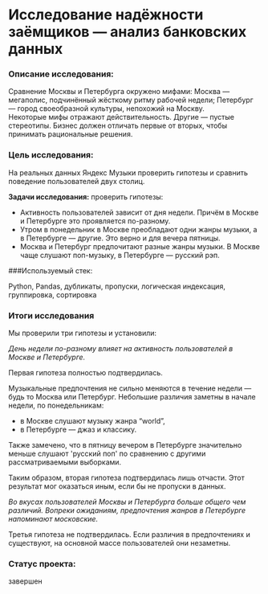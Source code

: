 # Исследование надёжности заёмщиков — анализ банковских данных


### Описание исследования:

Сравнение Москвы и Петербурга окружено мифами:
Москва — мегаполис, подчинённый жёсткому ритму рабочей недели;
Петербург — город своеобразной культуры, непохожий на Москву.    
Некоторые мифы отражают действительность. Другие — пустые стереотипы. Бизнес должен отличать первые от вторых, чтобы принимать рациональные решения.


### Цель исследования:

На реальных данных Яндекс Музыки проверить гипотезы и сравнить поведение пользователей двух столиц.


**Задачи исследования:** проверить гипотезы:

- Активность пользователей зависит от дня недели. Причём в Москве и Петербурге это проявляется по-разному.
- Утром в понедельник в Москве преобладают одни жанры музыки, а в Петербурге — другие. Это верно и для вечера пятницы.
- Москва и Петербург предпочитают разные жанры музыки. В Москве чаще слушают поп-музыку, в Петербурге — русский рэп.


###Используемый стек:

Python, Pandas, дубликаты, пропуски, логическая индексация, группировка, сортировка



### Итоги исследования

Мы проверили три гипотезы и установили:

*День недели по-разному влияет на активность пользователей в Москве и Петербурге.*

Первая гипотеза полностью подтвердилась.

Музыкальные предпочтения не сильно меняются в течение недели — будь то Москва или Петербург. Небольшие различия заметны в начале недели, по понедельникам:

* в Москве слушают музыку жанра “world”,
* в Петербурге — джаз и классику.

Также замечено, что в пятницу вечером в Петербурге значительно меньше слушают 'русский поп' по сравнению с другими рассматриваемыми выборками.

Таким образом, вторая гипотеза подтвердилась лишь отчасти. Этот результат мог оказаться иным, если бы не пропуски в данных.

*Во вкусах пользователей Москвы и Петербурга больше общего чем различий. Вопреки ожиданиям, предпочтения жанров в Петербурге напоминают московские.*

Третья гипотеза не подтвердилась. Если различия в предпочтениях и существуют, на основной массе пользователей они незаметны.



### Статус проекта:

завершен

